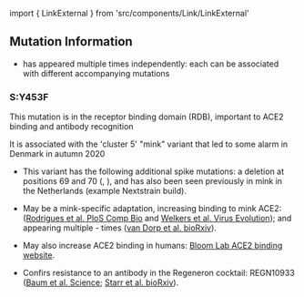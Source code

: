 import { LinkExternal } from 'src/components/Link/LinkExternal'

## Mutation Information

- <AaMut mut="S:Y453F"/> has appeared multiple times independently: each can be associated with different accompanying mutations

### S:Y453F
This mutation is in the receptor binding domain (RDB), important to ACE2 binding and antibody recognition


It is associated with the 'cluster 5' "mink" variant that led to some alarm in Denmark in autumn 2020
- This variant has the following additional spike mutations: a deletion at positions 69 and 70 (<AaMut mut="S:H69-"/>, <AaMut mut="S:V70-"/>), <AaMut mut="S:I692V"/> and <AaMut mut="S:M1229I"/>
<AaMut mut="S:Y453F"/> has also been seen previously in mink in the Netherlands (<LinkExternal href="https://nextstrain.org/groups/neherlab/ncov/netherlands?c=gt-S_453&f_country=Netherlands&f_host=Mink">example Nextstrain build</LinkExternal>).


- May be a mink-specific adaptation, increasing binding to mink ACE2: ([Rodrigues et al. PloS Comp Bio](https://journals.plos.org/ploscompbiol/article?id=10.1371/journal.pcbi.1008449) and [Welkers et al. Virus Evolution](https://academic.oup.com/ve/advance-article/doi/10.1093/ve/veaa094/6025194?searchresult=1)); and appearing multiple - times ([van Dorp et al. bioRxiv](https://www.biorxiv.org/content/10.1101/2020.11.16.384743v1)).
- May also increase ACE2 binding in humans: [Bloom Lab ACE2 binding website](https://jbloomlab.github.io/SARS-CoV-2-RBD_DMS/).
- Confirs resistance to an antibody in the Regeneron cocktail: REGN10933 ([Baum et al. Science](https://science.sciencemag.org/content/369/6506/1014/tab-pdf); [Starr et al. bioRxiv](https://www.biorxiv.org/content/10.1101/2020.11.30.405472v1.full)).
